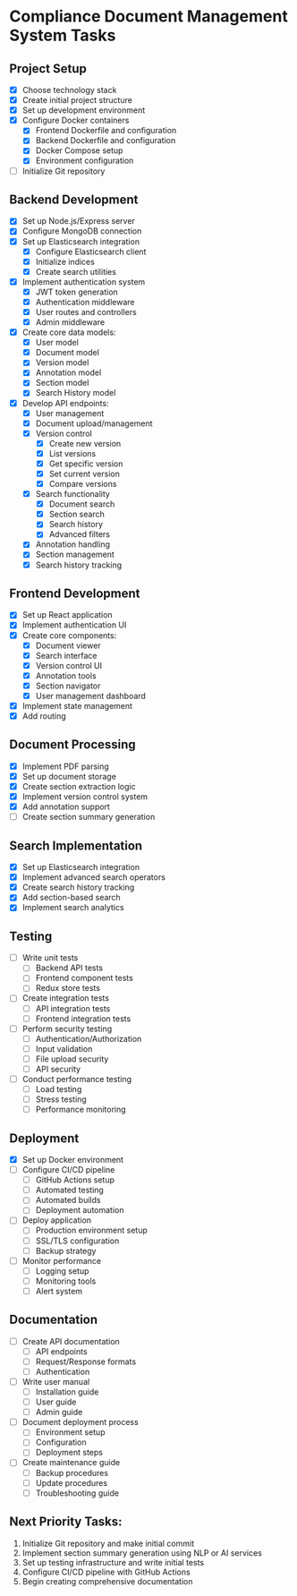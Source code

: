 # Compliance Document Management System Tasks

## Project Setup
- [x] Choose technology stack
- [x] Create initial project structure
- [x] Set up development environment
- [x] Configure Docker containers
  - [x] Frontend Dockerfile and configuration
  - [x] Backend Dockerfile and configuration
  - [x] Docker Compose setup
  - [x] Environment configuration
- [ ] Initialize Git repository

## Backend Development
- [x] Set up Node.js/Express server
- [x] Configure MongoDB connection
- [x] Set up Elasticsearch integration
  - [x] Configure Elasticsearch client
  - [x] Initialize indices
  - [x] Create search utilities
- [x] Implement authentication system
  - [x] JWT token generation
  - [x] Authentication middleware
  - [x] User routes and controllers
  - [x] Admin middleware
- [x] Create core data models:
  - [x] User model
  - [x] Document model
  - [x] Version model
  - [x] Annotation model
  - [x] Section model
  - [x] Search History model
- [x] Develop API endpoints:
  - [x] User management
  - [x] Document upload/management
  - [x] Version control
    - [x] Create new version
    - [x] List versions
    - [x] Get specific version
    - [x] Set current version
    - [x] Compare versions
  - [x] Search functionality
    - [x] Document search
    - [x] Section search
    - [x] Search history
    - [x] Advanced filters
  - [x] Annotation handling
  - [x] Section management
  - [x] Search history tracking

## Frontend Development
- [x] Set up React application
- [x] Implement authentication UI
- [x] Create core components:
  - [x] Document viewer
  - [x] Search interface
  - [x] Version control UI
  - [x] Annotation tools
  - [x] Section navigator
  - [x] User management dashboard
- [x] Implement state management
- [x] Add routing

## Document Processing
- [x] Implement PDF parsing
- [x] Set up document storage
- [x] Create section extraction logic
- [x] Implement version control system
- [x] Add annotation support
- [ ] Create section summary generation

## Search Implementation
- [x] Set up Elasticsearch integration
- [x] Implement advanced search operators
- [x] Create search history tracking
- [x] Add section-based search
- [x] Implement search analytics

## Testing
- [ ] Write unit tests
  - [ ] Backend API tests
  - [ ] Frontend component tests
  - [ ] Redux store tests
- [ ] Create integration tests
  - [ ] API integration tests
  - [ ] Frontend integration tests
- [ ] Perform security testing
  - [ ] Authentication/Authorization
  - [ ] Input validation
  - [ ] File upload security
  - [ ] API security
- [ ] Conduct performance testing
  - [ ] Load testing
  - [ ] Stress testing
  - [ ] Performance monitoring

## Deployment
- [x] Set up Docker environment
- [ ] Configure CI/CD pipeline
  - [ ] GitHub Actions setup
  - [ ] Automated testing
  - [ ] Automated builds
  - [ ] Deployment automation
- [ ] Deploy application
  - [ ] Production environment setup
  - [ ] SSL/TLS configuration
  - [ ] Backup strategy
- [ ] Monitor performance
  - [ ] Logging setup
  - [ ] Monitoring tools
  - [ ] Alert system

## Documentation
- [ ] Create API documentation
  - [ ] API endpoints
  - [ ] Request/Response formats
  - [ ] Authentication
- [ ] Write user manual
  - [ ] Installation guide
  - [ ] User guide
  - [ ] Admin guide
- [ ] Document deployment process
  - [ ] Environment setup
  - [ ] Configuration
  - [ ] Deployment steps
- [ ] Create maintenance guide
  - [ ] Backup procedures
  - [ ] Update procedures
  - [ ] Troubleshooting guide

## Next Priority Tasks:
1. Initialize Git repository and make initial commit
2. Implement section summary generation using NLP or AI services
3. Set up testing infrastructure and write initial tests
4. Configure CI/CD pipeline with GitHub Actions
5. Begin creating comprehensive documentation

